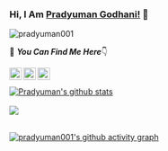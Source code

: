 ### Hi, I Am [Pradyuman Godhani!](https://github.com/pradyuman001) 👋

<p align="left"> <img src="https://komarev.com/ghpvc/?username=pradyuman001&label=Views&color=blue&style=plastic" alt="pradyuman001" /> </p>

📌 ***You Can Find Me Here***👇

<a href="https://twitter.com/Pradyuman001">
  <img align="left" alt="Pradyuman's Twitter" width="22px" src="https://cdn.jsdelivr.net/npm/simple-icons@v3/icons/twitter.svg" />
</a>
<a href="https://linkedin.com/in/pradyuman-godhani-615745224">
  <img align="left" alt="Pradyuman's Linkdein" width="22px" src="https://cdn.jsdelivr.net/npm/simple-icons@v3/icons/linkedin.svg" />
</a>
<a href="https://github.com/pradyuman001">
  <img align="left" alt="Pradyuman's Github" width="22px" src="https://cdn.jsdelivr.net/npm/simple-icons@v3/icons/github.svg" />
</a>

<br/>
<br/>

<a href="https://github.com/pradyuman001">
 <img align="center" src="https://github-readme-stats.vercel.app/api?username=pradyuman001&show_icons=true&theme=black&line_height=27" alt="Pradyuman's github stats"/>
</a>

<br/>
<br/>

<a href="https://github.com/pradyuman001">
  <img align="center" src="https://github-readme-stats.vercel.app/api/top-langs/?username=pradyuman001&theme=light&hide_langs_below=1" />
</a>

<br/>
<br/>

[![pradyuman001's github activity graph](https://activity-graph.herokuapp.com/graph?username=pradyuman001&theme=react-dark)](https://github.com/pradyuman001/github-readme-activity-graph)
